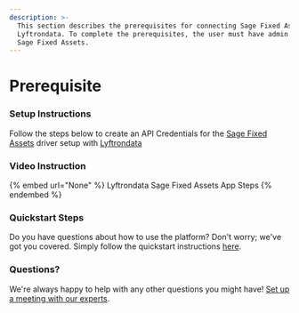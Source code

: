 ```yaml
---
description: >-
  This section describes the prerequisites for connecting Sage Fixed Assets to
  Lyftrondata. To complete the prerequisites, the user must have admin access to
  Sage Fixed Assets.
---
```


# Prerequisite

<mark style="color:blue;"></mark>

### Setup Instructions

Follow the steps below to create an API Credentials for the [Sage Fixed Assets](None) driver setup with [Lyftrondata](https://www.lyftrondata.com)

### Video Instruction

{% embed url="None" %}
Lyftrondata Sage Fixed Assets App Steps
{% endembed %}

### Quickstart Steps

Do you have questions about how to use the platform? Don't worry; we've got you covered. Simply follow the quickstart instructions [here](README.md).

### Questions? <a href="#questions" id="questions"></a>

We're always happy to help with any other questions you might have! [Set up a meeting with our experts](https://www.lyftrondata.com/book-a-meeting/).

